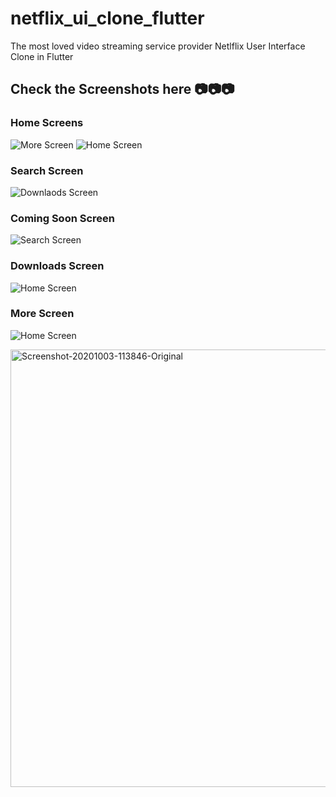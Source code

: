 # netflix_ui_clone_flutter

The most loved video streaming service provider Netlflix User Interface Clone in Flutter

## Check the Screenshots here 📷📷📷

### Home Screens

![More Screen](https://i.ibb.co/NyQf4ph/Screenshot-20201003-113700-Original.png)
![Home Screen](https://i.ibb.co/hY9mJf8/Screenshot-20201003-113822-Original.png)


### Search Screen
![Downlaods Screen](https://i.ibb.co/T8t8CwZ/Screenshot-20201003-113828-Original.png)

### Coming Soon Screen

![Search Screen](https://i.ibb.co/F7Fg0zF/Screenshot-20201003-113835-Original.png)
### Downloads Screen
![Home Screen](https://i.ibb.co/Gkn9mz7/Screenshot-20201003-113842-Original.png)

### More Screen

![Home Screen](https://i.ibb.co/QNzQQkh/Screenshot-20201003-113846-Original.png)

<img src="https://i.ibb.co/QNzQQkh/Screenshot-20201003-113846-Original.png" alt="Screenshot-20201003-113846-Original" border="0" width="700" height="700">
